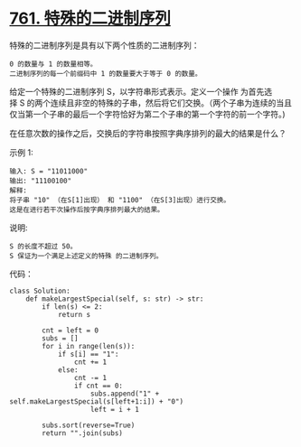 # [761. 特殊的二进制序列](https://leetcode.cn/problems/special-binary-string/)

特殊的二进制序列是具有以下两个性质的二进制序列：
```
0 的数量与 1 的数量相等。
二进制序列的每一个前缀码中 1 的数量要大于等于 0 的数量。
```
给定一个特殊的二进制序列 S，以字符串形式表示。定义一个操作 为首先选择 S 的两个连续且非空的特殊的子串，然后将它们交换。（两个子串为连续的当且仅当第一个子串的最后一个字符恰好为第二个子串的第一个字符的前一个字符。)

在任意次数的操作之后，交换后的字符串按照字典序排列的最大的结果是什么？

示例 1:
```
输入: S = "11011000"
输出: "11100100"
解释:
将子串 "10" （在S[1]出现） 和 "1100" （在S[3]出现）进行交换。
这是在进行若干次操作后按字典序排列最大的结果。
```
说明:
```
S 的长度不超过 50。
S 保证为一个满足上述定义的特殊 的二进制序列。
```

代码：
```python3
class Solution:
    def makeLargestSpecial(self, s: str) -> str:
        if len(s) <= 2:
            return s
        
        cnt = left = 0
        subs = []
        for i in range(len(s)):
            if s[i] == "1":
                cnt += 1
            else:
                cnt -= 1
                if cnt == 0:
                    subs.append("1" + self.makeLargestSpecial(s[left+1:i]) + "0")
                    left = i + 1
        
        subs.sort(reverse=True)
        return "".join(subs)
```